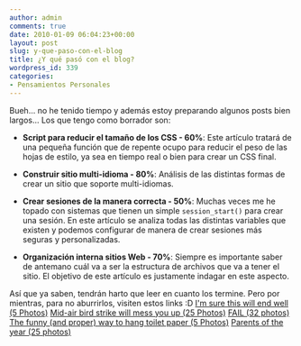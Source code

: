 ```yaml
---
author: admin
comments: true
date: 2010-01-09 06:04:23+00:00
layout: post
slug: y-que-paso-con-el-blog
title: ¿Y qué pasó con el blog?
wordpress_id: 339
categories:
- Pensamientos Personales
---
```


Bueh... no he tenido tiempo y además estoy preparando algunos posts bien largos... Los que tengo como borrador son: 


  * **Script para reducir el tamaño de los CSS - 60%**: Este artículo tratará de una pequeña función que de repente ocupo para reducir el peso de las hojas de estilo, ya sea en tiempo real o bien para crear un CSS final.


  * **Construir sitio multi-idioma - 80%**: Análisis de las distintas formas de crear un sitio que soporte multi-idiomas. 


  * **Crear sesiones de la manera correcta - 50%**: Muchas veces me he topado con sistemas que tienen un simple `session_start()` para crear una sesión. En este artículo se analiza todas las distintas variables que existen y podemos configurar de manera de crear sesiones más seguras y personalizadas.


  * **Organización interna sitios Web - 70%**: Siempre es importante saber de antemano cuál va a ser la estructura de archivos que va a tener el sitio. El objetivo de este artículo es justamente indagar en este aspecto.



Así que ya saben, tendrán harto que leer en cuanto los termine. Pero por mientras, para no aburrirlos, visiten estos links :D 
[I'm sure this will end well (5 Photos)](http://thechive.com/2009/09/09/im-sure-this-will-end-well-5-photos/)
[Mid-air bird strike will mess you up (25 Photos)](http://thechive.com/2009/05/05/mid-air-bird-strike-will-mess-you-up-25-photos/)
[FAIL (32 photos)](http://thechive.com/2009/04/22/fail-32-photos/)
[The funny (and proper) way to hang toilet paper (5 Photos)](http://thechive.com/2009/03/31/funny-and-proper-way-to-hang-toilet-paper-5-photos/)
[Parents of the year (25 photos)](http://thechive.com/2009/03/17/parents-of-the-year-25-photos/)
